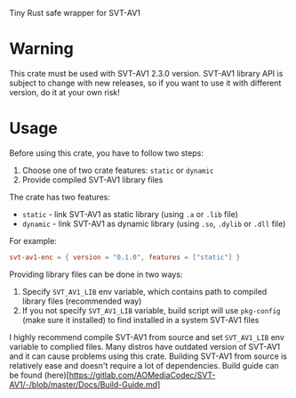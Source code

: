 Tiny Rust safe wrapper for SVT-AV1 

# Warning
This crate must be used with SVT-AV1 2.3.0 version. SVT-AV1 library API is subject to change with new releases, so if you want to use it with different version, do it at your own risk!

# Usage
Before using this crate, you have to follow two steps:
1. Choose one of two crate features: `static` or `dynamic`
2. Provide compiled SVT-AV1 library files

The crate has two features:
- `static` - link SVT-AV1 as static library (using `.a` or `.lib` file)
- `dynamic` - link SVT-AV1 as dynamic library (using `.so`, `.dylib` or `.dll` file)

For example:
```toml
svt-av1-enc = { version = "0.1.0", features = ["static"] }
```

Providing library files can be done in two ways:
1. Specify `SVT_AV1_LIB` env variable, which contains path to compiled library files (recommended way)
2. If you not specify `SVT_AV1_LIB` variable, build script will use `pkg-config` (make sure it installed) to find installed in a system SVT-AV1 files

I highly recommend compile SVT-AV1 from source and set `SVT_AV1_LIB` env variable to complied files. Many distros have outdated version of SVT-AV1 and it can cause problems using this crate. Building SVT-AV1 from source is relatively ease and doesn't require a lot of dependencies. Build guide can be found (here)[https://gitlab.com/AOMediaCodec/SVT-AV1/-/blob/master/Docs/Build-Guide.md]

